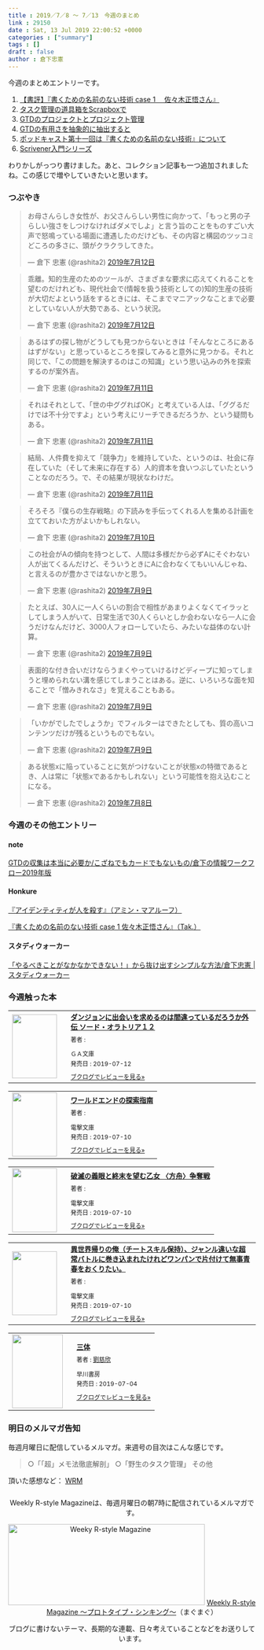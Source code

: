 ```yaml
---
title : 2019／7／8 〜 7／13　今週のまとめ
link : 29150
date : Sat, 13 Jul 2019 22:00:52 +0000
categories : ["summary"]
tags : []
draft : false
author : 倉下忠憲
---
```



今週のまとめエントリーです。
 
<ol>
<li><a href="https://rashita.net/blog/?p=29122">【書評】『書くための名前のない技術 case 1 　佐々木正悟さん』</a></li>
<li><a href="https://rashita.net/blog/?p=29128">タスク管理の道具箱をScrapboxで</a></li>
<li><a href="https://rashita.net/blog/?p=29132">GTDのプロジェクトとプロジェクト管理</a></li>
<li><a href="https://rashita.net/blog/?p=29136">GTDの有用さを抽象的に抽出すると</a></li>
<li><a href="https://rashita.net/blog/?p=29140">ポッドキャスト第十一回は『書くための名前のない技術』について</a></li>
<li><a href="https://rashita.net/blog/?p=29145">Scrivener入門シリーズ</a></li>
</ol>

わりかしがっつり書けました。あと、コレクション記事も一つ追加されましたね。この感じで増やしていきたいと思います。

<h3>つぶやき</h3>

<blockquote class="twitter-tweet" data-lang="ja"><p lang="ja" dir="ltr">お母さんらしき女性が、お父さんらしい男性に向かって、「もっと男の子らしい強さをしつけなければダメでしよ」と言う旨のことをものすごい大声で怒鳴っている場面に遭遇したのだけども、その内容と構図のツッコミどころの多さに、頭がクラクラしてきた。</p>&mdash; 倉下 忠憲 (@rashita2) <a href="https://twitter.com/rashita2/status/1149608818436759552?ref_src=twsrc%5Etfw">2019年7月12日</a></blockquote>
<script async src="https://platform.twitter.com/widgets.js" charset="utf-8"></script>

<blockquote class="twitter-tweet" data-lang="ja"><p lang="ja" dir="ltr">乖離。知的生産のためのツールが、さまざまな要求に応えてくれることを望むのだけれども、現代社会で(情報を扱う技術としての)知的生産の技術が大切だよという話をするときには、そこまでマニアックなことまで必要としていない人が大勢である、という状況。</p>&mdash; 倉下 忠憲 (@rashita2) <a href="https://twitter.com/rashita2/status/1149512898625994752?ref_src=twsrc%5Etfw">2019年7月12日</a></blockquote>
<script async src="https://platform.twitter.com/widgets.js" charset="utf-8"></script>


<blockquote class="twitter-tweet" data-lang="ja"><p lang="ja" dir="ltr">あるはずの探し物がどうしても見つからないときは「そんなところにあるはずがない」と思っているところを探してみると意外に見つかる。それと同じで、「この問題を解決するのはこの知識」という思い込みの外を探索するのが案外吉。</p>&mdash; 倉下 忠憲 (@rashita2) <a href="https://twitter.com/rashita2/status/1149347142965686277?ref_src=twsrc%5Etfw">2019年7月11日</a></blockquote>
<script async src="https://platform.twitter.com/widgets.js" charset="utf-8"></script>

<blockquote class="twitter-tweet" data-lang="ja"><p lang="ja" dir="ltr">それはそれとして、「世の中ググればOK」と考えている人は、「ググるだけでは不十分ですよ」という考えにリーチできるだろうか、という疑問もある。</p>&mdash; 倉下 忠憲 (@rashita2) <a href="https://twitter.com/rashita2/status/1149342837881753600?ref_src=twsrc%5Etfw">2019年7月11日</a></blockquote>
<script async src="https://platform.twitter.com/widgets.js" charset="utf-8"></script>

<blockquote class="twitter-tweet" data-lang="ja"><p lang="ja" dir="ltr">結局、人件費を抑えて「競争力」を維持していた、というのは、社会に存在していた（そして未来に存在する）人的資本を食いつぶしていたということなのだろう。で、その結果が現状なわけだ。</p>&mdash; 倉下 忠憲 (@rashita2) <a href="https://twitter.com/rashita2/status/1149323844189970432?ref_src=twsrc%5Etfw">2019年7月11日</a></blockquote>
<script async src="https://platform.twitter.com/widgets.js" charset="utf-8"></script>

<blockquote class="twitter-tweet" data-lang="ja"><p lang="ja" dir="ltr">そろそろ『僕らの生存戦略』の下読みを手伝ってくれる人を集める計画を立てておいた方がよいかもしれない。</p>&mdash; 倉下 忠憲 (@rashita2) <a href="https://twitter.com/rashita2/status/1148940115055562752?ref_src=twsrc%5Etfw">2019年7月10日</a></blockquote>
<script async src="https://platform.twitter.com/widgets.js" charset="utf-8"></script>

<blockquote class="twitter-tweet" data-lang="ja"><p lang="ja" dir="ltr">この社会がAの傾向を持つとして、人間は多様だから必ずAにそぐわない人が出てくるんだけど、そういうときにAに合わなくてもいいんじゃね、と言えるのが豊かさではないかと思う。</p>&mdash; 倉下 忠憲 (@rashita2) <a href="https://twitter.com/rashita2/status/1148620345483517952?ref_src=twsrc%5Etfw">2019年7月9日</a></blockquote>
<script async src="https://platform.twitter.com/widgets.js" charset="utf-8"></script>


<blockquote class="twitter-tweet" data-lang="ja"><p lang="ja" dir="ltr">たとえば、30人に一人くらいの割合で相性があまりよくなくてイラッとしてしまう人がいて、日常生活で30人くらいとしか会わないなら一人に会うだけなんだけど、3000人フォローしていたら、みたいな益体のない計算。</p>&mdash; 倉下 忠憲 (@rashita2) <a href="https://twitter.com/rashita2/status/1148564312165720064?ref_src=twsrc%5Etfw">2019年7月9日</a></blockquote>
<script async src="https://platform.twitter.com/widgets.js" charset="utf-8"></script>

<blockquote class="twitter-tweet" data-lang="ja"><p lang="ja" dir="ltr">表面的な付き合いだけならうまくやっていけるけどディープに知ってしまうと埋められない溝を感じてしまうことはある。逆に、いろいろな面を知ることで「憎みきれなさ」を覚えることもある。</p>&mdash; 倉下 忠憲 (@rashita2) <a href="https://twitter.com/rashita2/status/1148497432860250113?ref_src=twsrc%5Etfw">2019年7月9日</a></blockquote>
<script async src="https://platform.twitter.com/widgets.js" charset="utf-8"></script>

<blockquote class="twitter-tweet" data-lang="ja"><p lang="ja" dir="ltr">「いかがでしたでしょうか」でフィルターはできたとしても、質の高いコンテンツだけが残るというものでもない。</p>&mdash; 倉下 忠憲 (@rashita2) <a href="https://twitter.com/rashita2/status/1148458838674137088?ref_src=twsrc%5Etfw">2019年7月9日</a></blockquote>
<script async src="https://platform.twitter.com/widgets.js" charset="utf-8"></script>

<blockquote class="twitter-tweet" data-lang="ja"><p lang="ja" dir="ltr">ある状態xに陥っていることに気がつけないことが状態xの特徴であるとき、人は常に「状態xであるかもしれない」という可能性を抱え込むことになる。</p>&mdash; 倉下 忠憲 (@rashita2) <a href="https://twitter.com/rashita2/status/1148185386742665218?ref_src=twsrc%5Etfw">2019年7月8日</a></blockquote>
<script async src="https://platform.twitter.com/widgets.js" charset="utf-8"></script>


<h3>今週のその他エントリー</h3>

<H4>note</H4>

<a href="https://note.mu/rashita/n/nfada187bc237">GTDの収集は本当に必要か/こざねでもカードでもないもの/倉下の情報ワークフロー2019年版</a>

<H4>Honkure</H4>

<a href="http://honkure.net/rbook/archives/3133">『アイデンティティが人を殺す』（アミン・マアルーフ）</a>

<a href="http://honkure.net/rbook/archives/3141">『書くための名前のない技術 case 1 佐々木正悟さん』（Tak.）</a>

<H4>スタディウォーカー</H4>

<a href="https://studywalker.jp/skillup/article/192100/">「やるべきことがなかなかできない！」から抜け出すシンプルな方法/倉下忠憲 | スタディウォーカー</a>

<H3>今週触った本</H3>

<div class="booklog_html"><table><tr><td class="booklog_html_image"><a href="http://ck.jp.ap.valuecommerce.com/servlet/referral?sid=2624063&pid=881626690&vc_url=https%3A%2F%2Fbookwalker.jp%2Fde8b3446ca-8865-4cd7-b1c3-69ae00fcec55%2F" target="_blank" rel="noopener noreferrer"><img src="https://c.bookwalker.jp/thumbnailImage_3425089.jpg" width="91" height="130" style="border:0;border-radius:0;" /></a></td><td class="booklog_html_info" style="padding-left:20px;"><div class="booklog_html_title" style="margin-bottom:10px;font-size:14px;font-weight:bold;"><a href="http://ck.jp.ap.valuecommerce.com/servlet/referral?sid=2624063&pid=881626690&vc_url=https%3A%2F%2Fbookwalker.jp%2Fde8b3446ca-8865-4cd7-b1c3-69ae00fcec55%2F" target="_blank" rel="noopener noreferrer">ダンジョンに出会いを求めるのは間違っているだろうか外伝  ソード・オラトリア１２</a></div><div style="margin-bottom:10px;"><div class="booklog_html_author" style="margin-bottom:15px;font-size:12px;;line-height:1.2em">著者 : </div><div class="booklog_html_manufacturer" style="margin-bottom:5px;font-size:12px;;line-height:1.2em">ＧＡ文庫</div><div class="booklog_html_release" style="font-size:12px;;line-height:1.2em">発売日 : 2019-07-12</div></div><div class="booklog_html_link_amazon"><a href="https://booklog.jp/item/17/0d207d4eca9a4ddb" style="font-size:12px;" target="_blank" rel="noopener noreferrer">ブクログでレビューを見る»</a></div></td></tr></table></div>

<div class="booklog_html"><table><tr><td class="booklog_html_image"><a href="http://ck.jp.ap.valuecommerce.com/servlet/referral?sid=2624063&pid=881626690&vc_url=https%3A%2F%2Fbookwalker.jp%2Fde5cb89f6b-4287-4cb9-9738-e85782cde84b%2F" target="_blank" rel="noopener noreferrer"><img src="https://c.bookwalker.jp/thumbnailImage_3426037.jpg" width="91" height="130" style="border:0;border-radius:0;" /></a></td><td class="booklog_html_info" style="padding-left:20px;"><div class="booklog_html_title" style="margin-bottom:10px;font-size:14px;font-weight:bold;"><a href="http://ck.jp.ap.valuecommerce.com/servlet/referral?sid=2624063&pid=881626690&vc_url=https%3A%2F%2Fbookwalker.jp%2Fde5cb89f6b-4287-4cb9-9738-e85782cde84b%2F" target="_blank" rel="noopener noreferrer">ワールドエンドの探索指南</a></div><div style="margin-bottom:10px;"><div class="booklog_html_author" style="margin-bottom:15px;font-size:12px;;line-height:1.2em">著者 : </div><div class="booklog_html_manufacturer" style="margin-bottom:5px;font-size:12px;;line-height:1.2em">電撃文庫</div><div class="booklog_html_release" style="font-size:12px;;line-height:1.2em">発売日 : 2019-07-10</div></div><div class="booklog_html_link_amazon"><a href="https://booklog.jp/item/17/e449da95b856dba8" style="font-size:12px;" target="_blank" rel="noopener noreferrer">ブクログでレビューを見る»</a></div></td></tr></table></div>

<div class="booklog_html"><table><tr><td class="booklog_html_image"><a href="http://ck.jp.ap.valuecommerce.com/servlet/referral?sid=2624063&pid=881626690&vc_url=https%3A%2F%2Fbookwalker.jp%2Fdeef7857c1-f800-4b61-ac98-c59219dfbde1%2F" target="_blank" rel="noopener noreferrer"><img src="https://c.bookwalker.jp/thumbnailImage_3426041.jpg" width="91" height="130" style="border:0;border-radius:0;" /></a></td><td class="booklog_html_info" style="padding-left:20px;"><div class="booklog_html_title" style="margin-bottom:10px;font-size:14px;font-weight:bold;"><a href="http://ck.jp.ap.valuecommerce.com/servlet/referral?sid=2624063&pid=881626690&vc_url=https%3A%2F%2Fbookwalker.jp%2Fdeef7857c1-f800-4b61-ac98-c59219dfbde1%2F" target="_blank" rel="noopener noreferrer">破滅の義眼と終末を望む乙女  〈方舟〉争奪戦</a></div><div style="margin-bottom:10px;"><div class="booklog_html_author" style="margin-bottom:15px;font-size:12px;;line-height:1.2em">著者 : </div><div class="booklog_html_manufacturer" style="margin-bottom:5px;font-size:12px;;line-height:1.2em">電撃文庫</div><div class="booklog_html_release" style="font-size:12px;;line-height:1.2em">発売日 : 2019-07-10</div></div><div class="booklog_html_link_amazon"><a href="https://booklog.jp/item/17/cf828c01fb90e4e3" style="font-size:12px;" target="_blank" rel="noopener noreferrer">ブクログでレビューを見る»</a></div></td></tr></table></div>

<div class="booklog_html"><table><tr><td class="booklog_html_image"><a href="http://ck.jp.ap.valuecommerce.com/servlet/referral?sid=2624063&pid=881626690&vc_url=https%3A%2F%2Fbookwalker.jp%2Fde1af8c972-5c51-468f-94ac-1324be3c65ed%2F" target="_blank" rel="noopener noreferrer"><img src="https://c.bookwalker.jp/thumbnailImage_3425313.jpg" width="91" height="130" style="border:0;border-radius:0;" /></a></td><td class="booklog_html_info" style="padding-left:20px;"><div class="booklog_html_title" style="margin-bottom:10px;font-size:14px;font-weight:bold;"><a href="http://ck.jp.ap.valuecommerce.com/servlet/referral?sid=2624063&pid=881626690&vc_url=https%3A%2F%2Fbookwalker.jp%2Fde1af8c972-5c51-468f-94ac-1324be3c65ed%2F" target="_blank" rel="noopener noreferrer">異世界帰りの俺（チートスキル保持）、ジャンル違いな超常バトルに巻き込まれたけれどワンパンで片付けて無事青春をおくりたい。</a></div><div style="margin-bottom:10px;"><div class="booklog_html_author" style="margin-bottom:15px;font-size:12px;;line-height:1.2em">著者 : </div><div class="booklog_html_manufacturer" style="margin-bottom:5px;font-size:12px;;line-height:1.2em">電撃文庫</div><div class="booklog_html_release" style="font-size:12px;;line-height:1.2em">発売日 : 2019-07-10</div></div><div class="booklog_html_link_amazon"><a href="https://booklog.jp/item/17/ef55141506c4efea" style="font-size:12px;" target="_blank" rel="noopener noreferrer">ブクログでレビューを見る»</a></div></td></tr></table></div>

<div class="booklog_html"><table><tr><td class="booklog_html_image"><a href="https://www.amazon.co.jp/%E4%B8%89%E4%BD%93-%E5%8A%89-%E6%85%88%E6%AC%A3/dp/4152098708?SubscriptionId=0AVSM5SVKRWTFMG7ZR82&tag=rashita1000-22&linkCode=xm2&camp=2025&creative=165953&creativeASIN=4152098708" target="_blank" rel="noopener noreferrer"><img src="https://images-fe.ssl-images-amazon.com/images/I/41v9LNv-k4L._SL160_.jpg" width="103" height="150" style="border:0;border-radius:0;" /></a></td><td class="booklog_html_info" style="padding-left:20px;"><div class="booklog_html_title" style="margin-bottom:10px;font-size:14px;font-weight:bold;"><a href="https://www.amazon.co.jp/%E4%B8%89%E4%BD%93-%E5%8A%89-%E6%85%88%E6%AC%A3/dp/4152098708?SubscriptionId=0AVSM5SVKRWTFMG7ZR82&tag=rashita1000-22&linkCode=xm2&camp=2025&creative=165953&creativeASIN=4152098708" target="_blank" rel="noopener noreferrer">三体</a></div><div style="margin-bottom:10px;"><div class="booklog_html_author" style="margin-bottom:15px;font-size:12px;;line-height:1.2em">著者 : <a href="https://booklog.jp/author/%E5%8A%89%E6%85%88%E6%AC%A3" target="_blank" rel="noopener noreferrer">劉慈欣</a></div><div class="booklog_html_manufacturer" style="margin-bottom:5px;font-size:12px;;line-height:1.2em">早川書房</div><div class="booklog_html_release" style="font-size:12px;;line-height:1.2em">発売日 : 2019-07-04</div></div><div class="booklog_html_link_amazon"><a href="https://booklog.jp/item/1/4152098708" style="font-size:12px;" target="_blank" rel="noopener noreferrer">ブクログでレビューを見る»</a></div></td></tr></table></div>

<h3>明日のメルマガ告知</h3>
毎週月曜日に配信しているメルマガ。来週号の目次はこんな感じです。
<blockquote>
○「「超」メモ法徹底解剖」
○「野生のタスク管理」
その他
</blockquote>


頂いた感想など：
<a class="twitter-timeline"  href="https://twitter.com/rashita2/timelines/427262290753097729"  data-widget-id="427265271171010561">WRM</a>
    <script>!function(d,s,id){var js,fjs=d.getElementsByTagName(s)[0],p=/^http:/.test(d.location)?'http':'https';if(!d.getElementById(id)){js=d.createElement(s);js.id=id;js.src=p+"://platform.twitter.com/widgets.js";fjs.parentNode.insertBefore(js,fjs);}}(document,"script","twitter-wjs");</script>


<div style="text-align:center;margin-top:25px;">
Weekly R-style Magazineは、毎週月曜日の朝7時に配信されているメルマガです。

<a href="http://www.mag2.com/m/0001185133.html" target="_blank" rel="noopener noreferrer"><img src="https://rashita.net/blog/wp-content/uploads/2010/09/mmbanner.jpg" alt="Weeky R-style Magazine" width="400" height="165" class="alignnone size-full wp-image-12201" /></a>
<a href="http://www.mag2.com/m/0001185133.html" target="_blank" rel="noopener noreferrer">Weekly R-style Magazine ～プロトタイプ・シンキング～</a>（まぐまぐ）

ブログに書けないテーマ、長期的な連載、日々考えていることなどをお送りしています。
</div> 
